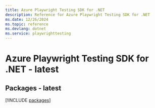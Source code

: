 ```yaml
---
title: Azure Playwright Testing SDK for .NET
description: Reference for Azure Playwright Testing SDK for .NET
ms.date: 12/26/2024
ms.topic: reference
ms.devlang: dotnet
ms.service: playwrighttesting
---
```

# Azure Playwright Testing SDK for .NET - latest
## Packages - latest
[!INCLUDE [packages](playwright-testing-index.md)]